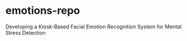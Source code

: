 # emotions-repo
Developing a Kiosk-Based Facial Emotion Recognition System for Mental Stress Detection
